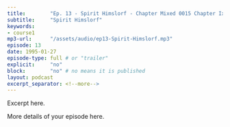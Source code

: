 ```yaml
---
title:        "Ep. 13 - Spirit Himslorf - Chapter Mixed 0015 Chapter Ix Baptism In The Holy Spirit Symbols Describing It"
subtitle:     "Spirit Himslorf"
keywords:
- course1
mp3-url:      "/assets/audio/ep13-Spirit-Himslorf.mp3"
episode: 13
date: 1995-01-27
episode-type: full # or "trailer"
explicit:     "no"
block:        "no" # no means it is published
layout: podcast
excerpt_separator: <!--more-->
---
```

Excerpt here.
<!--more-->

More details of your episode here.
